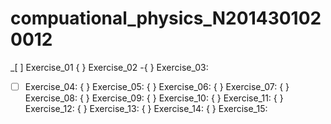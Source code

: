 # compuational_physics_N2014301020012
_[ ] Exercise_01
{ } Exercise_02
-{ } Exercise_03:
-[ ] Exercise_04:
{ } Exercise_05:
{ } Exercise_06:
{ } Exercise_07:
{ } Exercise_08:
{ } Exercise_09:
{ } Exercise_10:
{ } Exercise_11:
{ } Exercise_12:
{ } Exercise_13:
{ } Exercise_14:
{ } Exercise_15:

